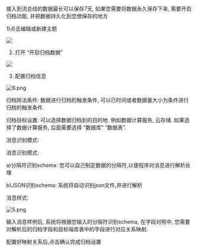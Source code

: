 接入到流总线的数据最长可以保存7天, 如果您需要将数据永久保存下来, 需要开启归档功能, 并把数据持久化到您想保存的地方

1)点击编辑或新建主题

![](http://img1.jcloudcs.com/cms/50266b2d-c64d-4736-9066-01b065ac2d7120180330163051.png)

2) 打开 “开启归档数据”

![](https://img1.jcloudcs.com/cms/a4e31653-c3e7-4ec4-95ca-67755a87963920180330163051.png)

3) 配置归档信息

![6.png](https://img1.jcloudcs.com/cms/61e51fed-d11a-4792-b273-ae3e33646b7820180330164203.png)

归档除法条件: 数据进行归档的触发条件, 可以已时间或者数据量大小为条件进行归档的触发条件.

归档目标设置: 可以选择数据归档到的目的地. 例如数据计算服务, 云存储.
如果选择了数据计算服务, 后面需要选择 “数据库” “数据表”.

消息识别模式:

消息识别模式:

a)分隔符识别schema: 您可以自己制定数据的分隔符,以便程序对消息进行解析处理

b)JSON识别schema: 系统将自动识别json文件,并进行解析

消息样式:

![5.png](https://img1.jcloudcs.com/cms/32c35a4e-ce5e-42a9-9d35-78ccf33060a820180330164116.png)

输入消息样例后, 系统将根据您输入的分隔符识别schema, 在字段对照中, 您需要对解析后的归档字段和目标端库表中的字段进行对应关系映射.

配置好映射关系后,点击确认完成归档设置